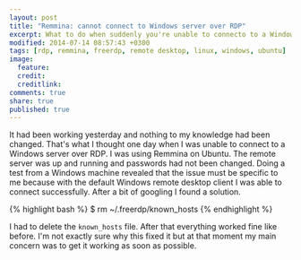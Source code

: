 ```yaml
---
layout: post
title: "Remmina: cannot connect to Windows server over RDP"
excerpt: What to do when suddenly you're unable to connecto to a Windows server with Remmina over RDP
modified: 2014-07-14 08:57:43 +0300
tags: [rdp, remmina, freerdp, remote desktop, linux, windows, ubuntu]
image:
  feature: 
  credit: 
  creditlink: 
comments: true
share: true
published: true
---
```


It had been working yesterday and nothing to my knowledge had been changed. That's what I thought one day when I was unable to connect to a Windows server over RDP. I was using Remmina on Ubuntu. The remote server was up and running and passwords had not been changed. Doing a test from a Windows machine revealed that the issue must be specific to me because with the default Windows remote desktop client I was able to connect successfully. After a bit of googling I found a solution.

{% highlight bash %}
$ rm ~/.freerdp/known_hosts
{% endhighlight %}

I had to delete the `known_hosts` file. After that everything worked fine like before. I'm not exactly sure why this fixed it but at that moment my main concern was to get it working as soon as possible. 
